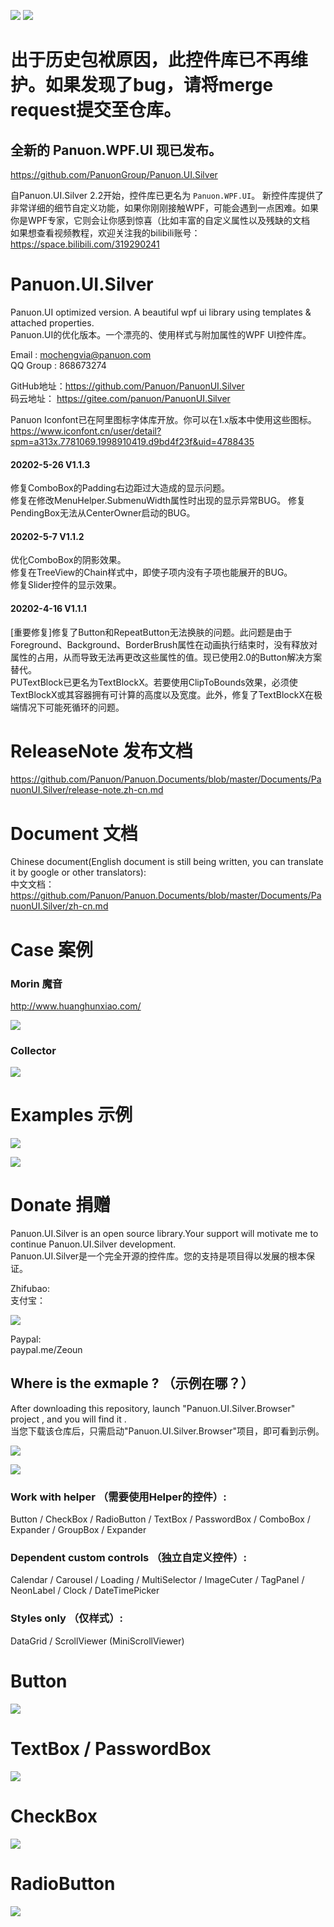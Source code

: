 <a href="https://996.icu" target='_blank'><img src="https://img.shields.io/badge/link-996.icu-red.svg"></a>
<a href="https://996.icu" target='_blank'><img src="https://camo.githubusercontent.com/8948ee9e753309fa3e978b3a0bdeda5a0c3f98ec/68747470733a2f2f696d672e736869656c64732e696f2f62616467652f2e6e65742d253345253344342e302d626c75652e737667"></a>

# 出于历史包袱原因，此控件库已不再维护。如果发现了bug，请将merge request提交至仓库。

## 全新的 Panuon.WPF.UI 现已发布。
https://github.com/PanuonGroup/Panuon.UI.Silver  

自Panuon.UI.Silver 2.2开始，控件库已更名为 `Panuon.WPF.UI`。 新控件库提供了非常详细的细节自定义功能，如果你刚刚接触WPF，可能会遇到一点困难。如果你是WPF专家，它则会让你感到惊喜（比如丰富的自定义属性以及残缺的文档  
如果想查看视频教程，欢迎关注我的bilibili账号：https://space.bilibili.com/319290241  

# Panuon.UI.Silver
Panuon.UI optimized version. A beautiful wpf ui library using templates &amp; attached properties.  
Panuon.UI的优化版本。一个漂亮的、使用样式与附加属性的WPF UI控件库。

Email : mochengvia@panuon.com  
QQ Group : 868673274  

GitHub地址：https://github.com/Panuon/PanuonUI.Silver  
码云地址： https://gitee.com/panuon/PanuonUI.Silver  

Panuon Iconfont已在阿里图标字体库开放。你可以在1.x版本中使用这些图标。  
https://www.iconfont.cn/user/detail?spm=a313x.7781069.1998910419.d9bd4f23f&uid=4788435

#### 20202-5-26 V1.1.3
修复ComboBox的Padding右边距过大造成的显示问题。  
修复在修改MenuHelper.SubmenuWidth属性时出现的显示异常BUG。
修复PendingBox无法从CenterOwner启动的BUG。 

#### 20202-5-7 V1.1.2
优化ComboBox的阴影效果。  
修复在TreeView的Chain样式中，即使子项内没有子项也能展开的BUG。  
修复Slider控件的显示效果。  

#### 20202-4-16 V1.1.1
[重要修复]修复了Button和RepeatButton无法换肤的问题。此问题是由于Foreground、Background、BorderBrush属性在动画执行结束时，没有释放对属性的占用，从而导致无法再更改这些属性的值。现已使用2.0的Button解决方案替代。  
PUTextBlock已更名为TextBlockX。若要使用ClipToBounds效果，必须使TextBlockX或其容器拥有可计算的高度以及宽度。此外，修复了TextBlockX在极端情况下可能死循环的问题。  


# ReleaseNote 发布文档  

https://github.com/Panuon/Panuon.Documents/blob/master/Documents/PanuonUI.Silver/release-note.zh-cn.md

# Document 文档

Chinese document(English document is still being written, you can translate it by google or other translators):  
中文文档：  
https://github.com/Panuon/Panuon.Documents/blob/master/Documents/PanuonUI.Silver/zh-cn.md

# Case 案例  

### Morin 魔音

http://www.huanghunxiao.com/  
  
![](https://panuonui-silver-1252047526.cos.ap-chengdu.myqcloud.com/case_morin_4.png)  

### Collector 

![](https://panuonui-silver-1252047526.cos.ap-chengdu.myqcloud.com/case_collector_1.png)  

# Examples 示例  

![](https://panuonui-silver-1252047526.cos.ap-chengdu.myqcloud.com/window_1.png)

![](https://panuonui-silver-1252047526.cos.ap-chengdu.myqcloud.com/window_2.png)

# Donate  捐赠
Panuon.UI.Silver is an open source library.Your support will motivate me to continue Panuon.UI.Silver development.    
Panuon.UI.Silver是一个完全开源的控件库。您的支持是项目得以发展的根本保证。

Zhifubao:  
支付宝：

![](https://panuonui-silver-1252047526.cos.ap-chengdu.myqcloud.com/zhifubao.jpg)

Paypal:  
paypal.me/Zeoun  


## Where is the exmaple ? （示例在哪？）
After downloading this repository, launch "Panuon.UI.Silver.Browser" project , and you will find it .  
当您下载该仓库后，只需启动"Panuon.UI.Silver.Browser"项目，即可看到示例。

![](https://panuonui-silver-1252047526.cos.ap-chengdu.myqcloud.com/step1.png)

![](https://panuonui-silver-1252047526.cos.ap-chengdu.myqcloud.com/temp.jpg)
### Work with helper （需要使用Helper的控件）:
Button / CheckBox / RadioButton / TextBox / PasswordBox / ComboBox / Expander / GroupBox / Expander

### Dependent custom controls （独立自定义控件）:
Calendar / Carousel / Loading / MultiSelector / ImageCuter / TagPanel / NeonLabel / Clock / DateTimePicker

### Styles only （仅样式）:
DataGrid / ScrollViewer (MiniScrollViewer)

# Button 

![](https://panuonui-silver-1252047526.cos.ap-chengdu.myqcloud.com/button.jpg)

# TextBox / PasswordBox

![](https://panuonui-silver-1252047526.cos.ap-chengdu.myqcloud.com/textbox.jpg)

# CheckBox

![](https://panuonui-silver-1252047526.cos.ap-chengdu.myqcloud.com/checkbox.jpg)

# RadioButton

![](https://panuonui-silver-1252047526.cos.ap-chengdu.myqcloud.com/radiobutton.jpg)
